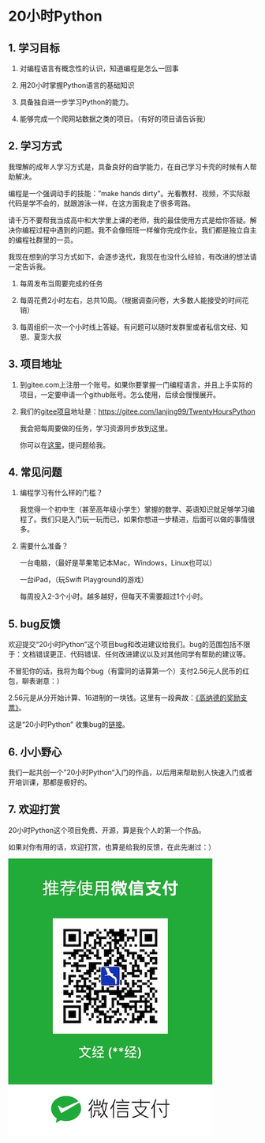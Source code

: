 # 20小时Python
## 1. 学习目标

1. 对编程语言有概念性的认识，知道编程是怎么一回事

2. 用20小时掌握Python语言的基础知识

3. 具备独自进一步学习Python的能力。

4. 能够完成一个爬网站数据之类的项目。（有好的项目请告诉我）



## 2. 学习方式

我理解的成年人学习方式是，具备良好的自学能力，在自己学习卡壳的时候有人帮助解决。

编程是一个强调动手的技能：”make hands dirty"。光看教材、视频，不实际敲代码是学不会的，就跟游泳一样，在这方面我走了很多弯路。

请千万不要帮我当成高中和大学里上课的老师，我的最佳使用方式是给你答疑。解决你编程过程中遇到的问题。我不会像班班一样催你完成作业。我们都是独立自主的编程社群里的一员。

我现在想到的学习方式如下，会逐步迭代，我现在也没什么经验，有改进的想法请一定告诉我。

1. 每周发布当周要完成的任务

2. 每周花费2小时左右，总共10周。（根据调查问卷，大多数人能接受的时间花销）

3. 每周组织一次一个小时线上答疑。有问题可以随时发群里或者私信文经、知恩、夏澎大叔

   

## 3. 项目地址

1. 到gitee.com上注册一个账号。如果你要掌握一门编程语言，并且上手实际的项目，一定要申请一个github账号。怎么使用，后续会慢慢展开。

2. 我们的[gitee项目](https://gitee.com/lanjing99/TwentyHoursPython)地址是：https://gitee.com/lanjing99/TwentyHoursPython

   我会把每周要做的任务，学习资源同步放到这里。

   你可以在[这里](https://gitee.com/lanjing99/TwentyHoursPython/issues/I1UBYH)，提问题给我。

## 4. 常见问题

1. 编程学习有什么样的门槛？

   我觉得一个初中生（甚至高年级小学生）掌握的数学、英语知识就足够学习编程了。我们只是入门玩一玩而已，如果你想进一步精进，后面可以做的事情很多。

2. 需要什么准备？

   一台电脑，（最好是苹果笔记本Mac，Windows，Linux也可以）

   一台iPad，（玩Swift Playground的游戏）

   每周投入2-3个小时。越多越好，但每天不需要超过1个小时。



## 5. bug反馈

欢迎提交“20小时Python”这个项目bug和改进建议给我们。bug的范围包括不限于：文档错误更正、代码错误、任何改进建议以及对其他同学有帮助的建议等。

不冒犯你的话，我将为每个bug（有雷同的话算第一个）支付2.56元人民币的红包，聊表谢意：）

2.56元是从分开始计算、16进制的一块钱。这里有一段典故：[《高纳德的奖励支票》](http://www.global-sci.org/v1/mc/issues/4/no3/freepdf/91s.pdf)。

这是“20小时Python” 收集bug的[链接](https://github.com/lanjing99/20HoursPython/issues/2)。



## 6. 小小野心

我们一起共创一个”20小时Python“入门的作品，以后用来帮助别人快速入门或者开培训课，那都是极好的。



## 7. 欢迎打赏

20小时Python这个项目免费、开源，算是我个人的第一个作品。

如果对你有用的话，欢迎打赏，也算是给我的反馈，在此先谢过：）

![微信打赏二维码](./images/wechat_reward.jpg)

